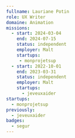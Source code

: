 ```yaml
---
fullname: Lauriane Potin
role: UX Writer
domaine: Animation
missions:
  - start: 2024-03-04
    end: 2024-07-15
    status: independent
    employer: Malt
    startups:
     - monprojetsup
  - start: 2022-10-01
    end: 2023-03-31
    status: independent
    employer: Malt
    startups:
      - jeveuxaider
startups:
  - monprojetsup
previously: 
  - jeveuxaider
badges:
  - segur
---
```

